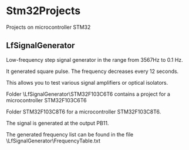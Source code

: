# Stm32Projects
Projects on microcontroller STM32 


## LfSignalGenerator

Low-frequency step signal generator in the range from 3567Hz to 0.1 Hz.

It generated square pulse.
The frequency decreases every 12 seconds.

This allows you to test various signal amplifiers or optical isolators.

Folder \LfSignalGenerator\STM32F103C6T6 contains a project for a microcontroller STM32F103C6T6

Folder STM32F103C8T6 for a microcontroller STM32F103C8T6.

The signal is generated at the output PB11.

The generated frequency list can be found in the file \LfSignalGenerator\FrequencyTable.txt


